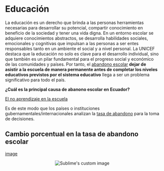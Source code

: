 # Educación  

La educación es un derecho que brinda a las personas herramientas necesarias para desarrollar su potencial, compartir conocimiento en beneficio de la sociedad y tener una vida digna. En un entorno escolar se adquiere conocimientos abstractos, se desarrolla habilidades sociales, emocionales y cognitivas que impulsan a las personas a ser entes responsables tanto en un ambiente el social y a nivel personal. La UNICEF destaca que la educación no solo es clave para el desarrollo individual, sino que también es un pilar fundamental para el progreso social y económico de las comunidades y países. Por tanto, el [abandono escolar](2_Adandono_escolar.md) **dejar de asistir a la escuela de manera permanente antes de completar los niveles educativos previstos por el sistema educativo** llega a ser un problema significativo para todo el país.


**¿Cuál es la principal causa de abanono escolar en Ecuador?**

[El no aprendizaje en la escuela](Texto.md)

Es de este modo que los países o instituciones gubernamentales/internacionales analizan la [tasa de abandono](https://github.com/Mariuxi17/Proyecto_final/blob/1303a11e702a4260c49f66c5e2862a155e7bf6bb/3_Tasa_de_abandono.md) para la toma de decisiones.

## Cambio porcentual en la tasa de abandono escolar

[image](https://github.com/user-attachments/assets/a4a45cc7-7433-497f-b5b1-b255628e2c4a)



<p align="center">
  <img src="https://github.com/user-attachments/assets/343bfcf9-5963-4fed-88f2-cfb4caeca744?raw=true" alt="Sublime's custom image"/>
</p>


